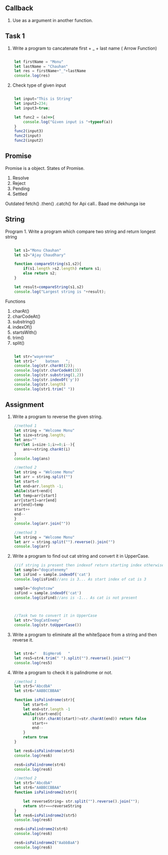 ## Callback

1. Use as a argument in another function.

## Task 1
1. Write a program to cancatenate first + _ + last name ( Arrow Function)

```javascript

    let firstName = "Monu"
    let lastName = "Chauhan"
    let res = firstName+"_"+lastName
    console.log(res)

```
2. Check type of given input

```javascript

    let input="This is String"
    let input2=234;
    let input3=true;

    let func2 = (a)=>{
        console.log("Given input is "+typeof(a))
    }
    func2(input3)
    func2(input)
    func2(input2)

```

## Promise
Promise is a object.
States of Promise.

1. Resolve
2. Reject
3. Pending
4. Settled

Outdated
fetch()
.then()
.catch() for Api call.. Baad me dekhunga ise 

## String

Program 1. Write a program which compare two string and return longest string

```javascript

    let s1="Monu Chauhan"
    let s2="Ajay Chaudhary"

    function compareString(s1,s2){
        if(s1.length >s2.length) return s1;
        else return s2;
    }

    let result=compareString(s1,s2)
    console.log("Largest string is "+result);

```
Functions
1. charAt()
2. charCodeAt()
3. substring()
4. indexOf()
5. startsWith()
6. trim()
7. split()

```javascript

    let str="wayerene"
    let str1="    batman   ";
    console.log(str.charAt(2));
    console.log(str.charCodeAt(3))
    console.log(str.substring(1,2))
    console.log(str.indexOf('y'))
    console.log(str.length)
    console.log(str1.trim(" "))

```

## Assignment 
1. Write a program to reverse the given string.

```javascript
    //nethod 1
    let string = "Welcome Monu"
    let size=string.length;
    let ans=""
    for(let i=size-1;i>=0;i--){
        ans+=string.charAt(i)
    }
    console.log(ans)

```

```javascript
    //method 2
    let string = "Welcome Monu"
    let arr = string.split("")
    let start=0
    let end=arr.length -1;
    while(start<end){
    let temp=arr[start]
    arr[start]=arr[end]
    arr[end]=temp
    start++
    end--
    }
    console.log(arr.join(""))

```

```javascript
    //method 3
    let string = "Welcome Monu"
    let arr = string.split("").reverse().join("")
    console.log(arr)

```


2. Write a program to find out cat string and convert it in UpperCase.

```javascript
    //if string is present then indexof return starting index otherwise returns -1
    let sample="dogcatenemy"
    let isFind = sample.indexOf('cat')
    console.log(isFind)//ans is 3... As start index of cat is 3

    sample="doghotcow"
    isFind = sample.indexOf('cat')
    console.log(isFind)//ans is -1... As cat is not present
    
```

```javascript

    //Task two to convert it in UpperCase
    let str="DogCatEnemy"
    console.log(str.toUpperCase())

```
3. Write a program to eliminate all the whiteSpace from a string and then reverse it.

```javascript

    let str4="   BigHero6   "
    let res5=str4.trim(" ").split("").reverse().join("")
    console.log(res5)

```
4. Write a program to check it is palindrome or not.

```javascript
    //method 1
    let str5="AbcdbA"
    let str6="AABBCCBBAA"

    function isPalindrome(str){
        let start=0
        let end=str.length -1
        while(start<end){
            if(str.charAt(start)!=str.charAt(end)) return false
            start++
            end--
        }
        return true
    }

    let res6=isPalindrome(str5)
    console.log(res6)

    res6=isPalindrome(str6)
    console.log(res6)

```

```javascript
    //method 2
    let str5="AbcdbA"
    let str6="AABBCCBBAA"
    function isPalindrome2(str){

        let reverseString= str.split("").reverse().join("");
        return str===reverseString
    }
    let res6=isPalindrome2(str5)
    console.log(res6)

    res6=isPalindrome2(str6)
    console.log(res6)

    res6=isPalindrome2("AabbBaA")
    console.log(res6)

```